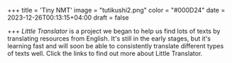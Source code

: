 +++
title = 'Tiny NMT'
image = "tutikushi2.png"
color = "#000D24"
date = 2023-12-26T00:13:15+04:00
draft = false

+++
*Little Translator* is a project we began to help us find lots of texts by translating resources from English. It's still in the early stages, but it's learning fast and will soon be able to consistently translate different types of texts well. Click the links to find out more about Little Translator.

